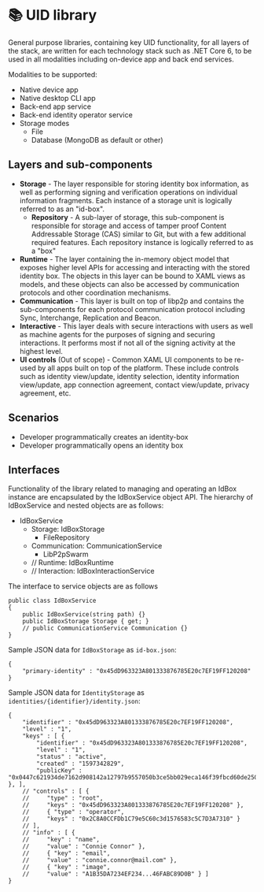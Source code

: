 # 📚 UID library

General purpose libraries, containing key UID functionality, for all layers of the stack, are written for each technology stack such as .NET Core 6, to be used in all modalities including on-device app and back end services.

Modalities to be supported:

* Native device app
* Native desktop CLI app
* Back-end app service
* Back-end identity operator service
* Storage modes
  * File
  * Database (MongoDB as default or other)

## Layers and sub-components

* **Storage** - The layer responsible for storing identity box information, as well as performing signing and verification operations on individual information fragments. Each instance of a storage unit is logically referred to as an "id-box".
  * **Repository** - A sub-layer of storage, this sub-component is responsible for storage and access of tamper proof Content Addressable Storage (CAS) similar to Git, but with a few additional required features. Each repository instance is logically referred to as a "box"
* **Runtime** - The layer containing the in-memory object model that exposes higher level APIs for accessing and interacting with the stored identity box. The objects in this layer can be bound to XAML views as models, and these objects can also be accessed by communication protocols and other coordination mechanisms.
* **Communication** - This layer is built on top of libp2p and contains the sub-components for each protocol communication protocol including Sync, Interchange, Replication and Beacon.
* **Interactive** - This layer deals with secure interactions with users as well as machine agents for the purposes of signing and securing interactions. It performs most if not all of the signing activity at the highest level.
* **UI controls** (Out of scope) - Common XAML UI components to be re-used by all apps built on top of the platform. These include controls such as identity view/update, identity selection, identity information view/update, app connection agreement, contact view/update, privacy agreement, etc.

## Scenarios

* Developer programmatically creates an identity-box
* Developer programmatically opens an identity box

## Interfaces

Functionality of the library related to managing and operating an IdBox instance are encapsulated by the IdBoxService object API. The hierarchy of IdBoxService and nested objects are as follows:

* IdBoxService
  * Storage: IdBoxStorage
    * FileRepository
  * Communication: CommunicationService
    * LibP2pSwarm
  * // Runtime: IdBoxRuntime
  * // Interaction: IdBoxInteractionService

The interface to service objects are as follows

```
public class IdBoxService
{
    public IdBoxService(string path) {}
    public IdBoxStorage Storage { get; }
    // public CommunicationService Communication {}
}
```

Sample JSON data for `IdBoxStorage` as `id-box.json`:

```
{
    "primary-identity" : "0x45dD963323A801333876785E20c7EF19FF120208"
}
```

Sample JSON data for `IdentityStorage` as `identities/{identifier}/identity.json`:

```
{
    "identifier" : "0x45dD963323A801333876785E20c7EF19FF120208",
    "level" : "1",
    "keys" : [ {
        "identifier" : "0x45dD963323A801333876785E20c7EF19FF120208",
        "level" : "1",
        "status" : "active",
        "created" : "1597342829",
        "publicKey" : "0x0447c621934de7162d908142a12797b9557050b3ce5bb029eca146f39fbcd60de250ebff2713c5ae046e3996a14e8a81d8d86089250b9aab7878f6d21f737b745d" }, ],
    // "controls" : [ {
    //     "type" : "root",
    //     "keys" : "0x45dD963323A801333876785E20c7EF19FF120208" },
    //     { "type" : "operator",
    //     "keys" : "0x2C8A0CCFDb1C79e5C60c3d1576583c5C7D3A7310" }
    // ],
    // "info" : [ {
    //     "key" : "name",
    //     "value" : "Connie Connor" },
    //     { "key" : "email",
    //     "value" : "connie.connor@mail.com" },
    //     { "key" : "image",
    //     "value" : "A1B35DA7234EF234...46FABC89D0B" } ]
}
```
